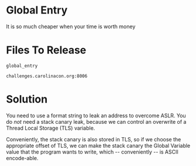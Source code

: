 # Global Entry 

It is so much cheaper when your time is worth money

# Files To Release 

`global_entry`

`challenges.carolinacon.org:8006`

# Solution 

You need to use a format string to leak an address to overcome ASLR. You do *not* need a stack canary leak, because we can control an overwrite of a Thread Local Storage (TLS) variable. 

Conveniently, the stack canary is also stored in TLS, so if we choose the appropriate offset of TLS, we can make the stack canary the Global Variable value that the program wants to write, which -- conveniently -- is ASCII encode-able.
